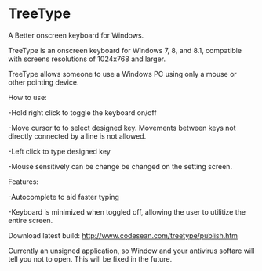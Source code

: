 TreeType
========

A Better onscreen keyboard for Windows.

TreeType is an onscreen keyboard for Windows 7, 8, and 8.1, compatible with screens resolutions of 1024x768 and larger.

TreeType allows someone to use a Windows PC using only a mouse or other pointing device. 

How to use:

-Hold right click to toggle the keyboard on/off

-Move cursor to to select designed key.  Movements between keys not directly connected by a line is not allowed.

-Left click to type designed key

-Mouse sensitively can be change be changed on the setting screen.

Features:

-Autocomplete to aid faster typing

-Keyboard is minimized when toggled off, allowing the user to utilitize the entire screen.

Download latest build:
http://www.codesean.com/treetype/publish.htm

Currently an unsigned application, so Window and your antivirus softare will tell you not to open.  This will be fixed in the future.
